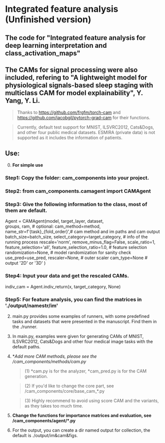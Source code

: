 # Integrated feature analysis (Unfinished version)

## The code for "Integrated feature analysis for deep learning interpretation and class_activation_maps"

## The CAMs for signal processing were also included, refering to "A lightweight model for physiological signals-based sleep staging with multiclass CAM for model explainability", Y. Yang, Y. Li.

> Thanks to https://github.com/frgfm/torch-cam and https://github.com/jacobgil/pytorch-grad-cam for their functions.

> Currently, default test support for MNIST, ILSVRC2012, Cats&Dogs, and other four public medical datasets. ESMIRA (private data) is not supported as it includes the information of patients.


## Use:
0. **For simple use**
### Step1: Copy the folder: cam_components into your project.
### Step2: from cam_components.camagent import CAMAgent
### Step3: Give the following information to the class, most of them are default.
Agent = CAMAgent(model, target_layer, dataset,  
                        groups, ram,
                        # optional:
                        cam_method=method, name_str=f'{task}_{fold_order}',# cam method and im paths and cam output
                        batch_size=batch_size, select_category=target_category,  # info of the running process
                        rescale='norm',  remove_minus_flag=False, scale_ratio=1,
                        feature_selection='all', feature_selection_ratio=1.0,  # feature selection
                        randomization=None,  # model randomization for sanity check
                        use_pred=use_pred,
                        rescaler=None,  # outer scaler
                        cam_type=None  # output '2D' or '3D'
                        )
### Step4: Input your data and get the rescaled CAMs.
indiv_cam = Agent.indiv_return(x, target_category, None)
### Step5: For feature analysis, you can find the matrices in './output/namestr/im'

2. main.py provides some examples of runners, with some predefined tasks and datasets that were presented in the manuscript.
Find them in the ./runner.

3. In main.py, examples were given for generating CAMs of MNIST, ILSVRC2012, Cats&Dogs and other four medical image tasks with the default paths.


4. **Add more CAM methods, please see the /cam_components/methods/*cam.py**
 
    > (1) \*cam.py is for the analyzer, \*cam_pred.py is for the CAM generation.
    
    > (2) If you'd like to change the core part, see /cam_components/core/base_cam_\*.py 
    
    > (3) Highly recommend to avoid using score CAM and the variants, as they takes too much time. 

5. **Change the functions for importance matrices and evaluation, see /cam_components/agent/*.py**


6. For the output, you can create a dir named output for collection, the default is ./output/im&cam&figs.

